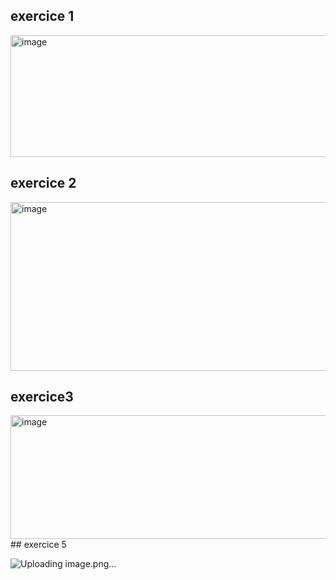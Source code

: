 ## exercice 1 
<img width="811" height="195" alt="image" src="https://github.com/user-attachments/assets/76c07053-8489-46cc-ba97-e3a415bee61a" />


## exercice 2
<img width="565" height="270" alt="image" src="https://github.com/user-attachments/assets/b5666dd6-c975-4009-ad25-0602c92e0ac7" />

 ## exercice3
 <img width="597" height="198" alt="image" src="https://github.com/user-attachments/assets/bbe00325-232d-4cc3-8b56-a1647eadcd38" />
 ## exercice 5

 ![Uploading image.png…]()
